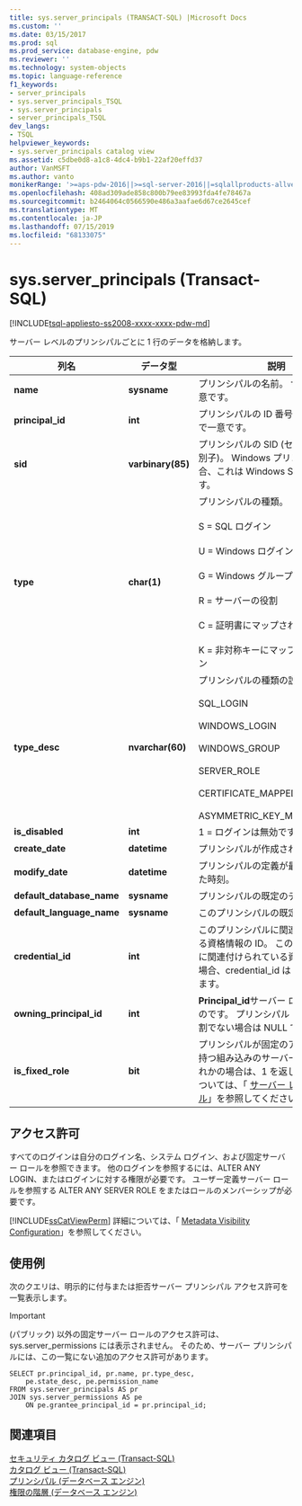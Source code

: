 ```yaml
---
title: sys.server_principals (TRANSACT-SQL) |Microsoft Docs
ms.custom: ''
ms.date: 03/15/2017
ms.prod: sql
ms.prod_service: database-engine, pdw
ms.reviewer: ''
ms.technology: system-objects
ms.topic: language-reference
f1_keywords:
- server_principals
- sys.server_principals_TSQL
- sys.server_principals
- server_principals_TSQL
dev_langs:
- TSQL
helpviewer_keywords:
- sys.server_principals catalog view
ms.assetid: c5dbe0d8-a1c8-4dc4-b9b1-22af20effd37
author: VanMSFT
ms.author: vanto
monikerRange: '>=aps-pdw-2016||>=sql-server-2016||=sqlallproducts-allversions||>=sql-server-linux-2017||=azuresqldb-mi-current'
ms.openlocfilehash: 408ad309ade858c800b79ee83993fda4fe78467a
ms.sourcegitcommit: b2464064c0566590e486a3aafae6d67ce2645cef
ms.translationtype: MT
ms.contentlocale: ja-JP
ms.lasthandoff: 07/15/2019
ms.locfileid: "68133075"
---
```

# <a name="sysserverprincipals-transact-sql"></a>sys.server_principals (Transact-SQL)
[!INCLUDE[tsql-appliesto-ss2008-xxxx-xxxx-pdw-md](../../includes/tsql-appliesto-ss2008-xxxx-xxxx-pdw-md.md)]

  サーバー レベルのプリンシパルごとに 1 行のデータを格納します。  
  
|列名|データ型|説明|  
|-----------------|---------------|-----------------|  
|**name**|**sysname**|プリンシパルの名前。 サーバー内で一意です。|  
|**principal_id**|**int**|プリンシパルの ID 番号。 サーバー内で一意です。|  
|**sid**|**varbinary(85)**|プリンシパルの SID (セキュリティ識別子)。 Windows プリンシパルの場合、これは Windows SID に一致します。|  
|**type**|**char(1)**|プリンシパルの種類。<br /><br /> S = SQL ログイン<br /><br /> U = Windows ログイン<br /><br /> G = Windows グループ<br /><br /> R = サーバーの役割<br /><br /> C = 証明書にマップされるログイン<br /><br /> K = 非対称キーにマップされるログイン|  
|**type_desc**|**nvarchar(60)**|プリンシパルの種類の説明です。<br /><br /> SQL_LOGIN<br /><br /> WINDOWS_LOGIN<br /><br /> WINDOWS_GROUP<br /><br /> SERVER_ROLE<br /><br /> CERTIFICATE_MAPPED_LOGIN<br /><br /> ASYMMETRIC_KEY_MAPPED_LOGIN|  
|**is_disabled**|**int**|1 = ログインは無効です。|  
|**create_date**|**datetime**|プリンシパルが作成された日時。|  
|**modify_date**|**datetime**|プリンシパルの定義が最後に変更された時刻。|  
|**default_database_name**|**sysname**|プリンシパルの既定のデータベース。|  
|**default_language_name**|**sysname**|このプリンシパルの既定の言語。|  
|**credential_id**|**int**|このプリンシパルに関連付けられている資格情報の ID。 このプリンシパルに関連付けられている資格情報がない場合、credential_id は NULL になります。|  
|**owning_principal_id**|**int**|**Principal_id**サーバー ロールの所有者のです。 プリンシパル サーバーの役割でない場合は NULL です。|  
|**is_fixed_role**|**bit**|プリンシパルが固定のアクセス許可を持つ組み込みのサーバー ロールのいずれかの場合は、1 を返します。 詳細については、「 [サーバー レベルのロール](../../relational-databases/security/authentication-access/server-level-roles.md)」を参照してください。|  
  
## <a name="permissions"></a>アクセス許可  
 すべてのログインは自分のログイン名、システム ログイン、および固定サーバー ロールを参照できます。 他のログインを参照するには、ALTER ANY LOGIN、またはログインに対する権限が必要です。 ユーザー定義サーバー ロールを参照する ALTER ANY SERVER ROLE をまたはロールのメンバーシップが必要です。  
  
 [!INCLUDE[ssCatViewPerm](../../includes/sscatviewperm-md.md)] 詳細については、「 [Metadata Visibility Configuration](../../relational-databases/security/metadata-visibility-configuration.md)」を参照してください。  
  
## <a name="examples"></a>使用例  
 次のクエリは、明示的に付与または拒否サーバー プリンシパル アクセス許可を一覧表示します。  
  
> [!IMPORTANT]  
>  (パブリック) 以外の固定サーバー ロールのアクセス許可は、sys.server_permissions には表示されません。 そのため、サーバー プリンシパルには、この一覧にない追加のアクセス許可があります。  
  
```  
SELECT pr.principal_id, pr.name, pr.type_desc,   
    pe.state_desc, pe.permission_name   
FROM sys.server_principals AS pr   
JOIN sys.server_permissions AS pe   
    ON pe.grantee_principal_id = pr.principal_id;  
```  
  
## <a name="see-also"></a>関連項目  
 [セキュリティ カタログ ビュー &#40;Transact-SQL&#41;](../../relational-databases/system-catalog-views/security-catalog-views-transact-sql.md)   
 [カタログ ビュー &#40;Transact-SQL&#41;](../../relational-databases/system-catalog-views/catalog-views-transact-sql.md)   
 [プリンシパル &#40;データベース エンジン&#41;](../../relational-databases/security/authentication-access/principals-database-engine.md)   
 [権限の階層 &#40;データベース エンジン&#41;](../../relational-databases/security/permissions-hierarchy-database-engine.md)  
  
  
